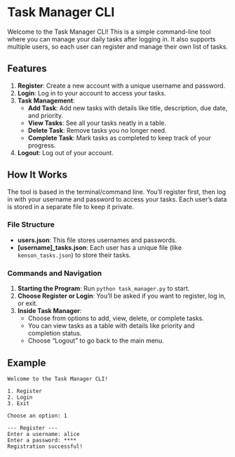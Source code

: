 # Task Manager CLI

Welcome to the Task Manager CLI! This is a simple command-line tool where you can manage your daily tasks after logging in. It also supports multiple users, so each user can register and manage their own list of tasks.

## Features

1. **Register**: Create a new account with a unique username and password.
2. **Login**: Log in to your account to access your tasks.
3. **Task Management**:
   - **Add Task**: Add new tasks with details like title, description, due date, and priority.
   - **View Tasks**: See all your tasks neatly in a table.
   - **Delete Task**: Remove tasks you no longer need.
   - **Complete Task**: Mark tasks as completed to keep track of your progress.
4. **Logout**: Log out of your account.

## How It Works

The tool is based in the terminal/command line. You’ll register first, then log in with your username and password to access your tasks. Each user’s data is stored in a separate file to keep it private.

### File Structure

- **users.json**: This file stores usernames and passwords.
- **[username]_tasks.json**: Each user has a unique file (like `kenson_tasks.json`) to store their tasks.

### Commands and Navigation

1. **Starting the Program**: Run `python task_manager.py` to start.
2. **Choose Register or Login**: You’ll be asked if you want to register, log in, or exit.
3. **Inside Task Manager**:
   - Choose from options to add, view, delete, or complete tasks.
   - You can view tasks as a table with details like priority and completion status.
   - Choose “Logout” to go back to the main menu.

## Example

```plaintext
Welcome to the Task Manager CLI!

1. Register
2. Login
3. Exit

Choose an option: 1

--- Register ---
Enter a username: alice
Enter a password: ****
Registration successful!
